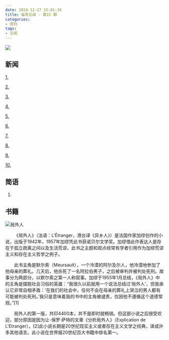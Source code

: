 ```yaml
---
date: 2024-12-27 15:01:34
title: 每周见闻 - 第15 期
categories:
- 周刊
tags:
- 见闻
---
```

![](/images/2024/)

## 新闻
[1.]()

[2.]()

[3.]()

[4.]()

[5.]()

[6.]()

[7.]()

[8.]()

[9.]()

[10.]()


## 简语
1.


## 书籍

![局外人](/images/2024/L'Étranger_-_Albert_Camus.jpg)

&emsp;&emsp;《局外人》（法语：L'Étranger，港台译《异乡人》）是法国作家加缪创作的小说，出版于1942年，1957年加缪凭此书获诺贝尔文学奖。加缪借此作表达人是存在于孤立疏离之间以及生活荒谬。此书之主题和观点经常有学者引用作为加缪荒谬主义和存在主义哲学之例子。

&emsp;&emsp;此书主角是默尔索（Meursault），一个冷漠的阿尔及尔人，他冷漠地参加了他母亲的葬礼。几天后，他杀死了一名阿拉伯男子，之后被审判并被判处死刑。故事分为两部分，以默尔索之第一人称叙事。加缪于1955年1月总结，《局外人》中的主角是摆脱社会习俗的英雄：“我很久以前就用一个说法总结过‘局外人’，但我承认它非常自相矛盾：‘在我们的社会中，任何不会在母亲的葬礼上哭泣的男人都有可能被判处死刑。’我只是意味着我的书中的主角被谴责，仅因他不遵循这个道德常规。”[1]

&emsp;&emsp;局外人的第一版，共印4400本，并不是即时就畅销。但这部小说之后很受欢迎，部分原因是因为让-保罗·萨特的文章《分析局外人》（Explication de L'Etranger）。[2]此小说长期是20世纪现实主义或者存在主义文学之经典，译成许多其他语言。此小说在世界报20世纪百大书籍中排名第一。
